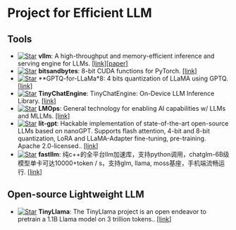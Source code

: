 # Project for Efficient LLM

## Tools
* [![Star](https://img.shields.io/github/stars/vllm-project/vllm.svg?style=social&label=Star)](https://github.com/vllm-project/vllm) **vllm**: A high-throughput and memory-efficient inference and serving engine for LLMs. [[link]](https://github.com/vllm-project/vllm)[[paper]](https://arxiv.org/abs/2309.06180)
* [![Star](https://img.shields.io/github/stars/TimDettmers/bitsandbytes.svg?style=social&label=Star)](https://github.com/TimDettmers/bitsandbytes)  **bitsandbytes**: 8-bit CUDA functions for PyTorch. [[link]](https://github.com/TimDettmers/bitsandbytes)
* [![Star](https://img.shields.io/github/stars/qwopqwop200/GPTQ-for-LLaMa.svg?style=social&label=Star)](https://github.com/qwopqwop200/GPTQ-for-LLaMa) **GPTQ-for-LLaMa*8: 4 bits quantization of LLaMA using GPTQ. [[link]](https://github.com/qwopqwop200/GPTQ-for-LLaMa)
* [![Star](https://img.shields.io/github/stars/mit-han-lab/TinyChatEngine.svg?style=social&label=Star)](https://github.com/mit-han-lab/TinyChatEngine) **TinyChatEngine**: TinyChatEngine: On-Device LLM Inference Library. [[link]](https://github.com/mit-han-lab/TinyChatEngine)
* [![Star](https://img.shields.io/github/stars/microsoft/LMOps.svg?style=social&label=Star)](https://github.com/microsoft/LMOps) **LMOps**: General technology for enabling AI capabilities w/ LLMs and MLLMs. [[link]](https://github.com/microsoft/LMOps)
* [![Star](https://img.shields.io/github/stars/Lightning-AI/lit-gpt.svg?style=social&label=Star)](https://github.com/Lightning-AI/lit-gpt) **lit-gpt**: Hackable implementation of state-of-the-art open-source LLMs based on nanoGPT. Supports flash attention, 4-bit and 8-bit quantization, LoRA and LLaMA-Adapter fine-tuning, pre-training. Apache 2.0-licensed.. [[link]](https://github.com/Lightning-AI/lit-gpt)
* [![Star](https://img.shields.io/github/stars/ztxz16/fastllm.svg?style=social&label=Star)](https://github.com/ztxz16/fastllm) **fastllm**: 纯c++的全平台llm加速库，支持python调用，chatglm-6B级模型单卡可达10000+token / s，支持glm, llama, moss基座，手机端流畅运行. [[link]](https://github.com/ztxz16/fastllm)




## Open-source Lightweight LLM
* [![Star](https://img.shields.io/github/stars/jzhang38/TinyLlama.svg?style=social&label=Star)](https://github.com/jzhang38/TinyLlama) **TinyLlama**: The TinyLlama project is an open endeavor to pretrain a 1.1B Llama model on 3 trillion tokens.. [[link]](https://github.com/jzhang38/TinyLlama)
